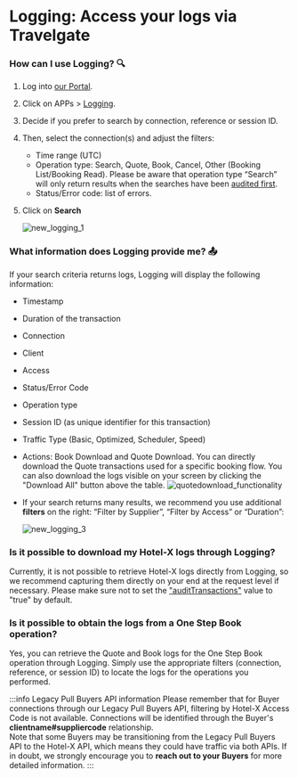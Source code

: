 ﻿---
sidebar_position: 1
---

# Logging: Access your logs via Travelgate

### How can I use Logging? 🔍
1. Log into [our Portal](https://www.travelgate.com/).
1. Click on APPs > [Logging](https://app.travelgatex.com/logging).
1. Decide if you prefer to search by connection, reference or session ID.
1. Then, select the connection(s) and adjust the filters:
	- Time range (UTC)
	- Operation type: Search, Quote, Book, Cancel, Other (Booking List/Booking Read). Please be aware that operation type “Search” will only return results when the searches have been [audited first](/kb/apps/monitoring-apps/logging/how-can-i-download-search-logs).
	- Status/Error code: list of errors.
1. Click on **Search**

	![new_logging_1](https://storage.travelgate.com/kbase/new_logging_1.jpg)

### What information does Logging provide me? 📤
If your search criteria returns logs, Logging will display the following information:
- Timestamp
- Duration of the transaction
- Connection
- Client
- Access
- Status/Error Code
- Operation type
- Session ID (as unique identifier for this transaction)
- Traffic Type (Basic, Optimized, Scheduler, Speed)
- Actions: Book Download and Quote Download. You can directly download the Quote transactions used for a specific booking flow. You can also download the logs visible on your screen by clicking the "Download All" button above the table.
	![quotedownload_functionality](https://storage.travelgate.com/kbase/quotedownload_functionality.jpg)
- If your search returns many results, we recommend you use additional **filters** on the right: “Filter by Supplier”, “Filter by Access” or “Duration”:

	![new_logging_3](https://storage.travelgate.com/kbase/new_logging_3.jpg)

### Is it possible to download my Hotel-X logs through Logging?
Currently, it is not possible to retrieve Hotel-X logs directly from Logging, so we recommend capturing them directly on your end at the request level if necessary. Please make sure not to set the ["auditTransactions"](/kb/apps/monitoring-apps/logging/how-can-i-receive-seller-transactions-in-their-api-format?_highlight=auditdata#application-and-recommendations-on-the-audittransactions-field) value to "true" by default.


### Is it possible to obtain the logs from a One Step Book operation?
Yes, you can retrieve the Quote and Book logs for the One Step Book operation through Logging. Simply use the appropriate filters (connection, reference, or session ID) to locate the logs for the operations you performed.


:::info Legacy Pull Buyers API information
Please remember that for Buyer connections through our Legacy Pull Buyers API, filtering by Hotel-X Access Code is not available. Connections will be identified through the Buyer's **clientname#suppliercode** relationship.  
Note that some Buyers may be transitioning from the Legacy Pull Buyers API to the Hotel-X API, which means they could have traffic via both APIs. If in doubt, we strongly encourage you to **reach out to your Buyers** for more detailed information.
:::